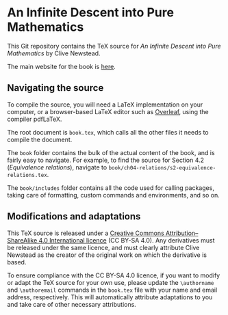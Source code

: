 An Infinite Descent into Pure Mathematics
=========================================

This Git repository contains the TeX source for _An Infinite Descent into Pure Mathematics_ by Clive Newstead.

The main website for the book is [here](https://infinitedescent.xyz/).

## Navigating the source

To compile the source, you will need a LaTeX implementation on your computer, or a browser-based LaTeX editor such as [Overleaf](https://www.overleaf.com/), using the compiler pdfLaTeX.

The root document is `book.tex`, which calls all the other files it needs to compile the document.

The `book` folder contains the bulk of the actual content of the book, and is fairly easy to navigate. For example, to find the source for Section 4.2 (_Equivalence relations_), navigate to `book/ch04-relations/s2-equivalence-relations.tex`.

The `book/includes` folder contains all the code used for calling packages, taking care of formatting, custom commands and environments, and so on.

## Modifications and adaptations

This TeX source is released under a [Creative Commons Attribution–ShareAlike 4.0 International licence](https://creativecommons.org/licenses/by-sa/4.0/) (CC BY-SA 4.0). Any derivatives must be released under the same licence, and must clearly attribute Clive Newstead as the creator of the original work on which the derivative is based.

To ensure compliance with the CC BY-SA 4.0 licence, if you want to modify or adapt the TeX source for your own use, please update the `\authorname` and `\authoremail` commands in the `book.tex` file with your name and email address, respectively. This will automatically attribute adaptations to you and take care of other necessary attributions.
